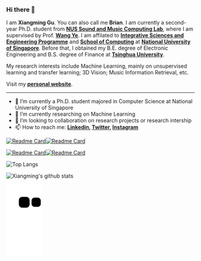 ### Hi there 👋

I am **Xiangming Gu**. You can also call me **Brian**. I am currently a second-year Ph.D. student from **[NUS Sound and Music Computing Lab](https://smcnus.github.io)**, where I am supervised by Prof. **[Wang Ye](https://www.comp.nus.edu.sg/cs/people/wangye/)**. I am affilated to **[Integrative Sciences and Engineering Programme](https://isep.nus.edu.sg)** and **[School of Computing](https://www.comp.nus.edu.sg)** at **[National University of Singapore](https://www.nus.edu.sg)**. Before that, I obtained my B.E. degree of Electronic Engineering and B.S. degree of Finance at **[Tsinghua University](https://www.tsinghua.edu.cn/en/)**.

My research interests include Machine Learning, mainly on unsupervised learning and transfer learning; 3D Vision; Music Information Retrieval, etc.

Visit my **[personal website](https://guxm2021.github.io)**.
<!-- **guxm2021/guxm2021** is a ✨ _special_ ✨ repository because its `README.md` (this file) appears on your GitHub profile. -->

---

- 🔭 I’m currently a Ph.D. student majored in Computer Science at National University of Singapore
- 🌱 I’m currently researching on Machine Learning
- 👯 I’m looking to collaboration on research projects or research intership
- 📫 How to reach me: **[Linkedin](https://www.linkedin.com/in/xiangming-gu/), [Twitter](https://twitter.com/gu_xiangming), [Instagram](https://instagram.com/xiangminggu)**
<!-- - 😄 Pronouns: ...
- ⚡ Fun fact: ... -->
[![Readme Card](https://github-readme-stats.vercel.app/api/pin/?username=guxm2021&repo=ALT_SpeechBrain&theme=gruvbox)](https://github.com/guxm2021/ALT_SpeechBrain)[![Readme Card](https://github-readme-stats.vercel.app/api/pin/?username=guxm2021&repo=MM_ALT&theme=gruvbox)](https://github.com/guxm2021/MM_ALT)

[![Readme Card](https://github-readme-stats.vercel.app/api/pin/?username=guxm2021&repo=3D-HPE-PAA&theme=gruvbox)](https://github.com/guxm2021/3D-HPE-PAA)[![Readme Card](https://github-readme-stats.vercel.app/api/pin/?username=guxm2021&repo=guxm2021.github.io&theme=gruvbox)](https://github.com/guxm2021/guxm2021.github.io)

![Top Langs](https://github-readme-stats.vercel.app/api/top-langs/?username=guxm2021&layout=compact&theme=gruvbox&hide_border=true)

![Xiangming's github stats](https://github-readme-stats.vercel.app/api?username=guxm2021&show_icons=true&hide_border=true&theme=gruvbox)

![Snake animation](https://github.com/guxm2021/guxm2021/blob/output/github-contribution-grid-snake.svg)